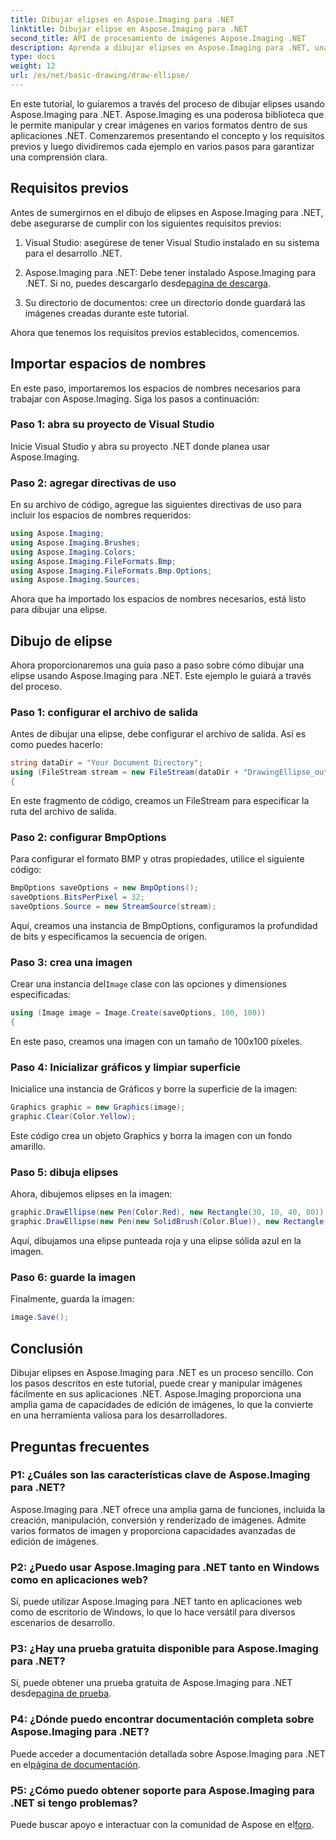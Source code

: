```yaml
---
title: Dibujar elipses en Aspose.Imaging para .NET
linktitle: Dibujar elipse en Aspose.Imaging para .NET
second_title: API de procesamiento de imágenes Aspose.Imaging .NET
description: Aprenda a dibujar elipses en Aspose.Imaging para .NET, una biblioteca de manipulación de imágenes versátil. Crea gráficos impresionantes con facilidad.
type: docs
weight: 12
url: /es/net/basic-drawing/draw-ellipse/
---
```

En este tutorial, lo guiaremos a través del proceso de dibujar elipses usando Aspose.Imaging para .NET. Aspose.Imaging es una poderosa biblioteca que le permite manipular y crear imágenes en varios formatos dentro de sus aplicaciones .NET. Comenzaremos presentando el concepto y los requisitos previos y luego dividiremos cada ejemplo en varios pasos para garantizar una comprensión clara.

## Requisitos previos

Antes de sumergirnos en el dibujo de elipses en Aspose.Imaging para .NET, debe asegurarse de cumplir con los siguientes requisitos previos:

1. Visual Studio: asegúrese de tener Visual Studio instalado en su sistema para el desarrollo .NET.

2.  Aspose.Imaging para .NET: Debe tener instalado Aspose.Imaging para .NET. Si no, puedes descargarlo desde[pagina de descarga](https://releases.aspose.com/imaging/net/).

3. Su directorio de documentos: cree un directorio donde guardará las imágenes creadas durante este tutorial.

Ahora que tenemos los requisitos previos establecidos, comencemos.

## Importar espacios de nombres

En este paso, importaremos los espacios de nombres necesarios para trabajar con Aspose.Imaging. Siga los pasos a continuación:

### Paso 1: abra su proyecto de Visual Studio

Inicie Visual Studio y abra su proyecto .NET donde planea usar Aspose.Imaging.

### Paso 2: agregar directivas de uso

En su archivo de código, agregue las siguientes directivas de uso para incluir los espacios de nombres requeridos:

```csharp
using Aspose.Imaging;
using Aspose.Imaging.Brushes;
using Aspose.Imaging.Colors;
using Aspose.Imaging.FileFormats.Bmp;
using Aspose.Imaging.FileFormats.Bmp.Options;
using Aspose.Imaging.Sources;
```

Ahora que ha importado los espacios de nombres necesarios, está listo para dibujar una elipse.

## Dibujo de elipse

Ahora proporcionaremos una guía paso a paso sobre cómo dibujar una elipse usando Aspose.Imaging para .NET. Este ejemplo le guiará a través del proceso.

### Paso 1: configurar el archivo de salida

Antes de dibujar una elipse, debe configurar el archivo de salida. Así es como puedes hacerlo:

```csharp
string dataDir = "Your Document Directory";
using (FileStream stream = new FileStream(dataDir + "DrawingEllipse_out.bmp", FileMode.Create))
{
```

En este fragmento de código, creamos un FileStream para especificar la ruta del archivo de salida.

### Paso 2: configurar BmpOptions

Para configurar el formato BMP y otras propiedades, utilice el siguiente código:

```csharp
BmpOptions saveOptions = new BmpOptions();
saveOptions.BitsPerPixel = 32;
saveOptions.Source = new StreamSource(stream);
```

Aquí, creamos una instancia de BmpOptions, configuramos la profundidad de bits y especificamos la secuencia de origen.

### Paso 3: crea una imagen

 Crear una instancia del`Image` clase con las opciones y dimensiones especificadas:

```csharp
using (Image image = Image.Create(saveOptions, 100, 100))
{
```

En este paso, creamos una imagen con un tamaño de 100x100 píxeles.

### Paso 4: Inicializar gráficos y limpiar superficie

Inicialice una instancia de Gráficos y borre la superficie de la imagen:

```csharp
Graphics graphic = new Graphics(image);
graphic.Clear(Color.Yellow);
```

Este código crea un objeto Graphics y borra la imagen con un fondo amarillo.

### Paso 5: dibuja elipses

Ahora, dibujemos elipses en la imagen:

```csharp
graphic.DrawEllipse(new Pen(Color.Red), new Rectangle(30, 10, 40, 80));
graphic.DrawEllipse(new Pen(new SolidBrush(Color.Blue)), new Rectangle(10, 30, 80, 40));
```

Aquí, dibujamos una elipse punteada roja y una elipse sólida azul en la imagen.

### Paso 6: guarde la imagen

Finalmente, guarda la imagen:

```csharp
image.Save();
```

## Conclusión

Dibujar elipses en Aspose.Imaging para .NET es un proceso sencillo. Con los pasos descritos en este tutorial, puede crear y manipular imágenes fácilmente en sus aplicaciones .NET. Aspose.Imaging proporciona una amplia gama de capacidades de edición de imágenes, lo que la convierte en una herramienta valiosa para los desarrolladores.

## Preguntas frecuentes

### P1: ¿Cuáles son las características clave de Aspose.Imaging para .NET?

Aspose.Imaging para .NET ofrece una amplia gama de funciones, incluida la creación, manipulación, conversión y renderizado de imágenes. Admite varios formatos de imagen y proporciona capacidades avanzadas de edición de imágenes.

### P2: ¿Puedo usar Aspose.Imaging para .NET tanto en Windows como en aplicaciones web?

Sí, puede utilizar Aspose.Imaging para .NET tanto en aplicaciones web como de escritorio de Windows, lo que lo hace versátil para diversos escenarios de desarrollo.

### P3: ¿Hay una prueba gratuita disponible para Aspose.Imaging para .NET?

 Sí, puede obtener una prueba gratuita de Aspose.Imaging para .NET desde[pagina de prueba](https://releases.aspose.com/).

### P4: ¿Dónde puedo encontrar documentación completa sobre Aspose.Imaging para .NET?

 Puede acceder a documentación detallada sobre Aspose.Imaging para .NET en el[página de documentación](https://reference.aspose.com/imaging/net/).

### P5: ¿Cómo puedo obtener soporte para Aspose.Imaging para .NET si tengo problemas?

 Puede buscar apoyo e interactuar con la comunidad de Aspose en el[foro](https://forum.aspose.com/).